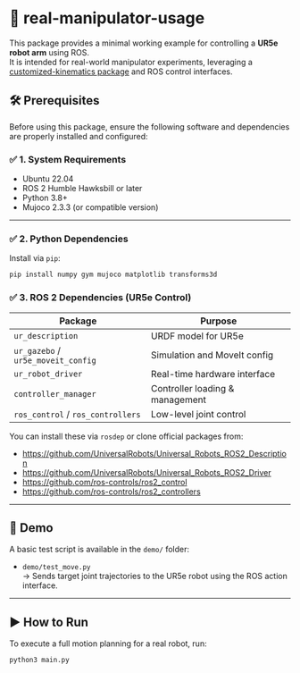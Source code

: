 # 🤖 real-manipulator-usage

This package provides a minimal working example for controlling a **UR5e robot arm** using ROS.  
It is intended for real-world manipulator experiments, leveraging a [customized-kinematics package](https://github.com/park-sangbeom/kinematics-usage) and ROS control interfaces.

## 🛠 Prerequisites

Before using this package, ensure the following software and dependencies are properly installed and configured:

### ✅ 1. System Requirements
- Ubuntu 22.04
- ROS 2 Humble Hawksbill or later
- Python 3.8+
- Mujoco 2.3.3 (or compatible version)

---

### ✅ 2. Python Dependencies

Install via `pip`:

```bash
pip install numpy gym mujoco matplotlib transforms3d
```

### ✅ 3. ROS 2 Dependencies (UR5e Control)

| Package                             | Purpose                          |
|-------------------------------------|----------------------------------|
| `ur_description`                    | URDF model for UR5e              |
| `ur_gazebo` / `ur5e_moveit_config`  | Simulation and MoveIt config     |
| `ur_robot_driver`                   | Real-time hardware interface     |
| `controller_manager`                | Controller loading & management  |
| `ros_control` / `ros_controllers`  | Low-level joint control          |

You can install these via `rosdep` or clone official packages from:

- https://github.com/UniversalRobots/Universal_Robots_ROS2_Description
- https://github.com/UniversalRobots/Universal_Robots_ROS2_Driver
- https://github.com/ros-controls/ros2_control
- https://github.com/ros-controls/ros2_controllers

---


## 📁 Demo

A basic test script is available in the `demo/` folder:

- `demo/test_move.py`  
  → Sends target joint trajectories to the UR5e robot using the ROS action interface.

---

## ▶️ How to Run

To execute a full motion planning for a real robot, run:

```bash
python3 main.py
```

